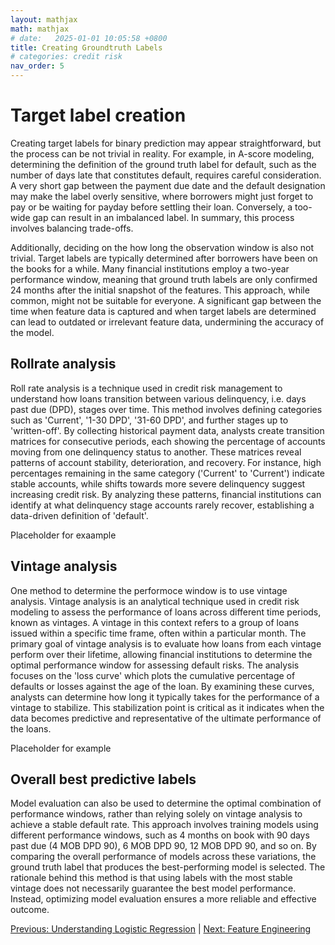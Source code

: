 ```yaml
---
layout: mathjax
math: mathjax
# date:   2025-01-01 10:05:58 +0800
title: Creating Groundtruth Labels
# categories: credit risk
nav_order: 5
---
```


# Target label creation
Creating target labels for binary prediction may appear straightforward, but the process can be not trivial in reality. For example, in A-score modeling, determining the definition of the ground truth label for default, such as the number of days late that constitutes default, requires careful consideration. A very short gap between the payment due date and the default designation may make the label overly sensitive, where borrowers might just forget to pay or be waiting for payday before settling their loan. Conversely, a too-wide gap can result in an imbalanced label. In summary, this process involves balancing trade-offs.

Additionally, deciding on the how long the observation window is also not trivial. Target labels are typically determined after borrowers have been on the books for a while. Many financial institutions employ a two-year performance window, meaning that ground truth labels are only confirmed 24 months after the initial snapshot of the features. This approach, while common, might not be suitable for everyone. A significant gap between the time when feature data is captured and when target labels are determined can lead to outdated or irrelevant feature data, undermining the accuracy of the model. 

## Rollrate analysis
Roll rate analysis is a technique used in credit risk management to understand how loans transition between various delinquency, i.e. days past due (DPD), stages over time. This method involves defining categories such as 'Current', '1-30 DPD', '31-60 DPD', and further stages up to 'written-off'. By collecting historical payment data, analysts create transition matrices for consecutive periods, each showing the percentage of accounts moving from one delinquency status to another. These matrices reveal patterns of account stability, deterioration, and recovery. For instance, high percentages remaining in the same category ('Current' to 'Current') indicate stable accounts, while shifts towards more severe delinquency suggest increasing credit risk. By analyzing these patterns, financial institutions can identify at what delinquency stage accounts rarely recover, establishing a data-driven definition of 'default'.

Placeholder for exaample

## Vintage analysis
One method to determine the performoce window is to use vintage analysis. Vintage analysis is an analytical technique used in credit risk modeling to assess the performance of loans across different time periods, known as vintages. A vintage in this context refers to a group of loans issued within a specific time frame, often within a particular month. The primary goal of vintage analysis is to evaluate how loans from each vintage perform over their lifetime, allowing financial institutions to determine the optimal performance window for assessing default risks. The analysis focuses on the 'loss curve' which plots the cumulative percentage of defaults or losses against the age of the loan. By examining these curves, analysts can determine how long it typically takes for the performance of a vintage to stabilize. This stabilization point is critical as it indicates when the data becomes predictive and representative of the ultimate performance of the loans.

Placeholder for example

## Overall best predictive labels
Model evaluation can also be used to determine the optimal combination of performance windows, rather than relying solely on vintage analysis to achieve a stable default rate. This approach involves training models using different performance windows, such as 4 months on book with 90 days past due (4 MOB DPD 90), 6 MOB DPD 90, 12 MOB DPD 90, and so on. By comparing the overall performance of models across these variations, the ground truth label that produces the best-performing model is selected. The rationale behind this method is that using labels with the most stable vintage does not necessarily guarantee the best model performance. Instead, optimizing model evaluation ensures a more reliable and effective outcome.

[Previous: Understanding Logistic Regression](./logistic-regression-modelling.md) | [Next: Feature Engineering](./feature-engineering.md)